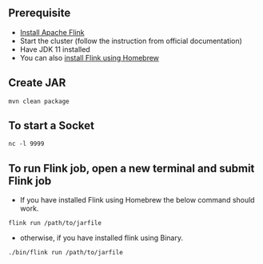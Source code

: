 ## Prerequisite
- [Install Apache Flink](https://nightlies.apache.org/flink/flink-docs-stable/docs/try-flink/local_installation/)
- Start the cluster (follow the instruction from official documentation)
- Have JDK 11 installed
- You can also [install Flink using Homebrew](https://formulae.brew.sh/formula/apache-flink)

## Create JAR
```shell
mvn clean package
```

## To start a Socket
```shell
nc -l 9999
```

## To run Flink job, open a new terminal and submit Flink job
- If you have installed Flink using Homebrew the below command should work.
```shell
flink run /path/to/jarfile
```
- otherwise, if you have installed flink using Binary.
```shell
./bin/flink run /path/to/jarfile
```